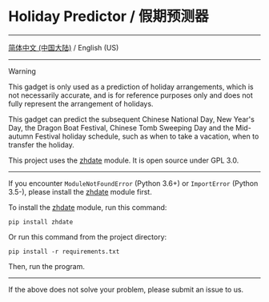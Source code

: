 # Holiday Predictor / 假期预测器

***

[简体中文 (中国大陆)](./README.md) / English (US)

***

> [!WARNING]
> This gadget is only used as a prediction of holiday arrangements, which is not necessarily accurate, and is for reference purposes only and does not fully represent the arrangement of holidays.

This gadget can predict the subsequent Chinese National Day, New Year's Day, the Dragon Boat Festival, Chinese Tomb Sweeping Day and the Mid-autumn Festival holiday schedule, such as when to take a vacation, when to transfer the holiday.

This project uses the [zhdate](https://github.com/CutePandaSh/zhdate) module. It is open source under GPL 3.0.

***

If you encounter `ModuleNotFoundError` (Python 3.6+) or `ImportError` (Python 3.5-), please install the [zhdate](https://github.com/CutePandaSh/zhdate) module first. 

To install the [zhdate](https://github.com/CutePandaSh/zhdate) module, run this command:

```
pip install zhdate
```

Or run this command from the project directory:

```
pip install -r requirements.txt
```

Then, run the program.

***

If the above does not solve your problem, please submit an issue to us.
